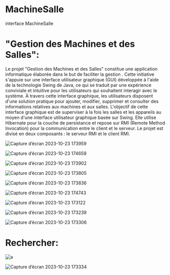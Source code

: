 # MachineSalle
 interface MachineSalle
 # "Gestion des Machines et des Salles":
 
Le projet "Gestion des Machines et des Salles" constitue une application informatique élaborée dans le but de faciliter la gestion . Cette initiative s'appuie sur une interface utilisateur graphique (GUI) développée à l'aide de la technologie Swing de Java, ce qui se traduit par une expérience conviviale et intuitive pour les utilisateurs qui souhaitent interagir avec le système.
À travers cette interface graphique, les utilisateurs disposent d'une solution pratique pour ajouter, modifier, supprimer et consulter des informations relatives aux machines et aux salles. 
L'objectif de cette interface graphique est de superviser à la fois les salles et les appareils au moyen d'une interface utilisateur graphique basée sur Swing. Elle utilise Hibernate pour la couche de persistance et repose sur RMI (Remote Method Invocation) pour la communication entre le client et le serveur. Le projet est divisé en deux composants : le serveur RMI et le client RMI.


![Capture d’écran 2023-10-23 173959](https://github.com/sana7867/MachineSalle/assets/147515885/54bda2a3-12b8-4642-88ca-5392da486276)


![Capture d’écran 2023-10-23 174659](https://github.com/sana7867/MachineSalle/assets/147515885/130a39fa-01fb-495e-94b4-3ed9899324f3)


![Capture d’écran 2023-10-23 173902](https://github.com/sana7867/MachineSalle/assets/147515885/1a431978-42f1-4881-9738-ebcb9518d324)


![Capture d’écran 2023-10-23 173805](https://github.com/sana7867/MachineSalle/assets/147515885/1214132e-d427-4c67-87d0-97e3bcace78e)


![Capture d’écran 2023-10-23 173836](https://github.com/sana7867/MachineSalle/assets/147515885/a8fa235a-d02a-4958-bd68-accb582827c0)


![Capture d’écran 2023-10-23 174743](https://github.com/sana7867/MachineSalle/assets/147515885/dcc23099-184c-42d3-b4b3-4623b3545f7c)


![Capture d’écran 2023-10-23 173122](https://github.com/sana7867/MachineSalle/assets/147515885/d7297eac-2831-41aa-9a44-6ad871c85a66)


![Capture d’écran 2023-10-23 173239](https://github.com/sana7867/MachineSalle/assets/147515885/785bc3de-c324-41ba-81e1-d9c9322f6e30)


![Capture d’écran 2023-10-23 173306](https://github.com/sana7867/MachineSalle/assets/147515885/df6765bf-2af4-4940-8c47-01d40eea87bf)




# Rechercher:

![a](https://github.com/sana7867/MachineSalle/assets/147515885/8a9c5fd5-e168-4a13-ae1b-5054f335e1b2)




![Capture d’écran 2023-10-23 173334](https://github.com/sana7867/MachineSalle/assets/147515885/54006471-57df-47e2-9392-1a073715f788)





